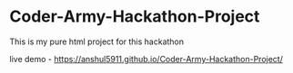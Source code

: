 # Coder-Army-Hackathon-Project

This is my pure html project for this hackathon

live demo - https://anshul5911.github.io/Coder-Army-Hackathon-Project/
